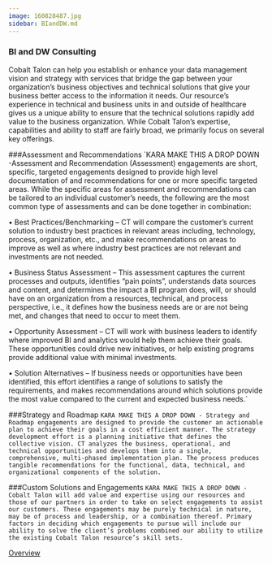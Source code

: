 ```yaml
---
image: 160828487.jpg
sidebar: BIandDW.md
---
```


### BI and DW Consulting

Cobalt Talon can help you establish or enhance your data management vision and strategy with services that bridge the gap between your organization’s business objectives and technical solutions that give your business better access to the information it needs.  Our resource’s experience in technical and business units in and outside of healthcare gives us a unique ability to ensure that the technical solutions rapidly add value to the business organization. While Cobalt Talon’s expertise, capabilities and ability to staff are fairly broad, we primarily focus on several key offerings. 

###Assessment and Recommendations
`KARA MAKE THIS A DROP DOWN -Assessment and Recommendation (Assessment) engagements are short, specific, targeted engagements designed to provide high level documentation of and recommendations for one or more specific targeted areas. While the specific areas for assessment and recommendations can be tailored to an individual customer’s needs, the following are the most common type of assessments and can be done together in combination:

• Best Practices/Benchmarking – CT will compare the customer’s current solution to industry best practices in relevant areas including, technology, process, organization, etc., and make recommendations on areas to improve as well as where industry best practices are not relevant and investments are not needed.

• Business Status Assessment – This assessment captures the current processes and outputs, identifies “pain points”, understands data sources and content, and determines the impact a BI program does, will, or should have on an organization from a resources, technical, and process perspective, i.e., it defines how the business needs are or are not being met, and changes that need to occur to meet them.

• Opportunity Assessment – CT will work with business leaders to identify where improved BI and analytics would help them achieve their goals. These opportunities could drive new initiatives, or help existing programs provide additional value with minimal investments.

• Solution Alternatives – If business needs or opportunities have been identified, this effort identifies a range of solutions to satisfy the requirements, and makes recommendations around which solutions provide the most value compared to the current and expected business needs.`

###Strategy and Roadmap
`KARA MAKE THIS A DROP DOWN - Strategy and Roadmap engagements are designed to provide the customer an actionable plan to achieve their goals in a cost efficient manner. The strategy development effort is a planning initiative that defines the collective vision. CT analyzes the business, operational, and technical opportunities and develops them into a single, comprehensive, multi-phased implementation plan. The process produces tangible recommendations for the functional, data, technical, and organizational components of the solution.`

###Custom Solutions and Engagements
`KARA MAKE THIS A DROP DOWN -Cobalt Talon will add value and expertise using our resources and those of our partners in order to take on select engagements to assist our customers. These engagements may be purely technical in nature, may be of process and leadership, or a combination thereof. Primary factors in deciding which engagements to pursue will include our ability to solve the client’s problems combined our ability to utilize the existing Cobalt Talon resource’s skill sets.`


[Overview]

[Overview]: http://google.com
